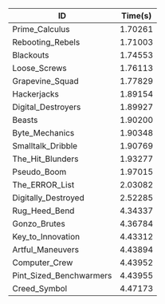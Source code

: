 |ID|Time(s)|
|-|-|
|Prime_Calculus|1.70261|
|Rebooting_Rebels|1.71003|
|Blackouts|1.74553|
|Loose_Screws|1.76113|
|Grapevine_Squad|1.77829|
|Hackerjacks|1.89154|
|Digital_Destroyers|1.89927|
|Beasts|1.90200|
|Byte_Mechanics|1.90348|
|Smalltalk_Dribble|1.90769|
|The_Hit_Blunders|1.93277|
|Pseudo_Boom|1.97015|
|The_ERROR_List|2.03082|
|Digitally_Destroyed|2.52285|
|Rug_Heed_Bend|4.34337|
|Gonzo_Brutes|4.36784|
|Key_to_Innovation|4.43312|
|Artful_Maneuvers|4.43894|
|Computer_Crew|4.43952|
|Pint_Sized_Benchwarmers|4.43955|
|Creed_Symbol|4.47173|
